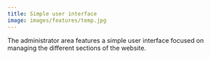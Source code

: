 ```yaml
---
title: Simple user interface
image: images/features/temp.jpg
---
```


The administrator area features a simple user interface focused on managing the different sections of the website.
